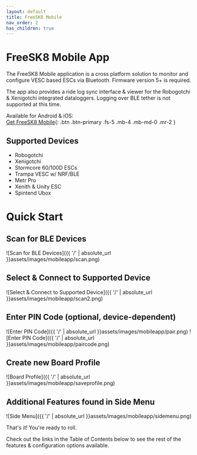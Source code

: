 ```yaml
---
layout: default
title: FreeSK8 Mobile
nav_order: 2
has_children: true
---
```


# FreeSK8 Mobile App

The FreeSK8 Mobile application is a cross platform solution to monitor and configure VESC based ESCs via Bluetooth. Firmware version 5+ is required. 

The app also provides a ride log sync interface & viewer for the Robogotchi & Xenigotchi integrated dataloggers. Logging over BLE tether is not supported at this time. 

Available for Android & iOS:
<br>[Get FreeSK8 Mobile](https://freesk8.app){: .btn .btn-primary .fs-5 .mb-4 .mb-md-0 .mr-2 } 


## Supported Devices
* Robogotchi
* Xenigotchi
* Stormcore 60/100D ESCs
* Trampa VESC w/ NRF/BLE
* Metr Pro
* Xenith & Unity ESC
* Spintend Ubox

# Quick Start

## Scan for BLE Devices
![Scan for BLE Devices]({{ '/' | absolute_url }}assets/images/mobileapp/scan.png)

## Select & Connect to Supported Device
![Select & Connect to Supported Device]({{ '/' | absolute_url }}assets/images/mobileapp/scan2.png)


## Enter PIN Code (optional, device-dependent)
![Enter PIN Code]({{ '/' | absolute_url }}assets/images/mobileapp/pair.png)
![Enter PIN Code]({{ '/' | absolute_url }}assets/images/mobileapp/paircode.png)

## Create new Board Profile
![Board Profile]({{ '/' | absolute_url }}assets/images/mobileapp/saveprofile.png)

## Additional Features found in Side Menu
![Side Menu]({{ '/' | absolute_url }}assets/images/mobileapp/sidemenu.png)


That's it! You're ready to roll. 

Check out the links in the Table of Contents below to see the rest of the features & configuration options available.
